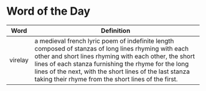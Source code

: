 # Word of the Day

|Word|Definition|
|---|---|
|virelay|a medieval french lyric poem of indefinite length composed of stanzas of long lines rhyming with each other and short lines rhyming with each other, the short lines of each stanza furnishing the rhyme for the long lines of the next, with the short lines of the last stanza taking their rhyme from the short lines of the first.|